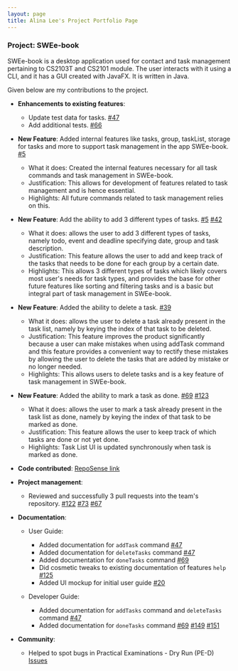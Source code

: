 ```yaml
---
layout: page
title: Alina Lee's Project Portfolio Page
---
```

### Project: SWEe-book

SWEe-book is a desktop application used for contact and task management pertaining to CS2103T and CS2101 module. The user interacts with it using a CLI, and it has a GUI created with JavaFX. It is written in Java.

Given below are my contributions to the project.

* **Enhancements to existing features**:
    * Update test data for tasks. [#47](https://github.com/AY2122S1-CS2103T-W12-2/tp/pull/47)
    * Add additional tests. [#66](https://github.com/AY2122S1-CS2103T-W12-2/tp/pull/66)

* **New Feature**: Added internal features like tasks, group, taskList, storage for tasks and more to support task management in the app SWEe-book. [#5](https://github.com/AY2122S1-CS2103T-W12-2/tp/pull/5)
    * What it does: Created the internal features necessary for all task commands and task management in SWEe-book.
    * Justification: This allows for development of features related to task management and is hence essential.
    * Highlights: All future commands related to task management relies on this.

* **New Feature**: Add the ability to add 3 different types of tasks. [#5](https://github.com/AY2122S1-CS2103T-W12-2/tp/pull/5) [#42](https://github.com/AY2122S1-CS2103T-W12-2/tp/pull/42)
    * What it does: allows the user to add 3 different types of tasks, namely todo, event and deadline specifying date, group and task description.
    * Justification: This feature allows the user to add and keep track of the tasks that needs to be done for each group by a certain date.
    * Highlights: This allows 3 different types of tasks which likely covers most user's needs for task types, and
      provides the base for other future features like sorting and filtering tasks and is a basic but integral part of task management in SWEe-book.

* **New Feature**: Added the ability to delete a task. [#39](https://github.com/AY2122S1-CS2103T-W12-2/tp/pull/39)
    * What it does: allows the user to delete a task already present in the task list, namely by keying the index of that task to be deleted.
    * Justification: This feature improves the product significantly because a user can make mistakes when using addTask
      command and this feature provides a convenient way to rectify these mistakes by allowing the user to delete the tasks that are added by mistake or no longer needed.
    * Highlights: This allows users to delete tasks and is a key feature of task management in SWEe-book.

* **New Feature**: Added the ability to mark a task as done. [#69](https://github.com/AY2122S1-CS2103T-W12-2/tp/pull/69) [#123](https://github.com/AY2122S1-CS2103T-W12-2/tp/pull/123)
    * What it does: allows the user to mark a task already present in the task list as done, namely by keying the index of that task to be marked as done.
    * Justification: This feature allows the user to keep track of which tasks are done or not yet done.
    * Highlights: Task List UI is updated synchronously when task is marked as done.

* **Code contributed**: [RepoSense link](https://nus-cs2103-ay2122s1.github.io/tp-dashboard/?search=&sort=groupTitle&sortWithin=title&timeframe=commit&mergegroup=&groupSelect=groupByRepos&breakdown=true&checkedFileTypes=docs~functional-code~test-code~other&since=2021-09-17&tabOpen=true&tabType=authorship&tabAuthor=alinaleehx&tabRepo=AY2122S1-CS2103T-W12-2%2Ftp%5Bmaster%5D&authorshipIsMergeGroup=false&authorshipFileTypes=docs~functional-code~test-code&authorshipIsBinaryFileTypeChecked=false)

* **Project management**:
    * Reviewed and successfully 3 pull requests into the team's repository. [#122](https://github.com/AY2122S1-CS2103T-W12-2/tp/pull/122) 
      [#73](https://github.com/AY2122S1-CS2103T-W12-2/tp/pull/73) [#67](https://github.com/AY2122S1-CS2103T-W12-2/tp/pull/67)

* **Documentation**:
    * User Guide:
        * Added documentation for `addTask` command [#47](https://github.com/AY2122S1-CS2103T-W12-2/tp/pull/47)
        * Added documentation for `deleteTasks` command [#47](https://github.com/AY2122S1-CS2103T-W12-2/tp/pull/47)
        * Added documentation for `doneTasks` command [#69](https://github.com/AY2122S1-CS2103T-W12-2/tp/pull/69)
        * Did cosmetic tweaks to existing documentation of features `help` [#125](https://github.com/AY2122S1-CS2103T-W12-2/tp/pull/125)
        * Added UI mockup for initial user guide [#20](https://github.com/AY2122S1-CS2103T-W12-2/tp/pull/20)

    * Developer Guide:
        * Added documentation for `addTasks` command and `deleteTasks` command [#47](https://github.com/AY2122S1-CS2103T-W12-2/tp/pull/47)
        * Added documentation for `doneTasks` command [#69](https://github.com/AY2122S1-CS2103T-W12-2/tp/pull/69)
          [#149](https://github.com/AY2122S1-CS2103T-W12-2/tp/pull/149)
          [#151](https://github.com/AY2122S1-CS2103T-W12-2/tp/pull/151)

* **Community**:
    * Helped to spot bugs in Practical Examinations - Dry Run (PE-D) [Issues](https://github.com/alinaleehx/ped/issues)

